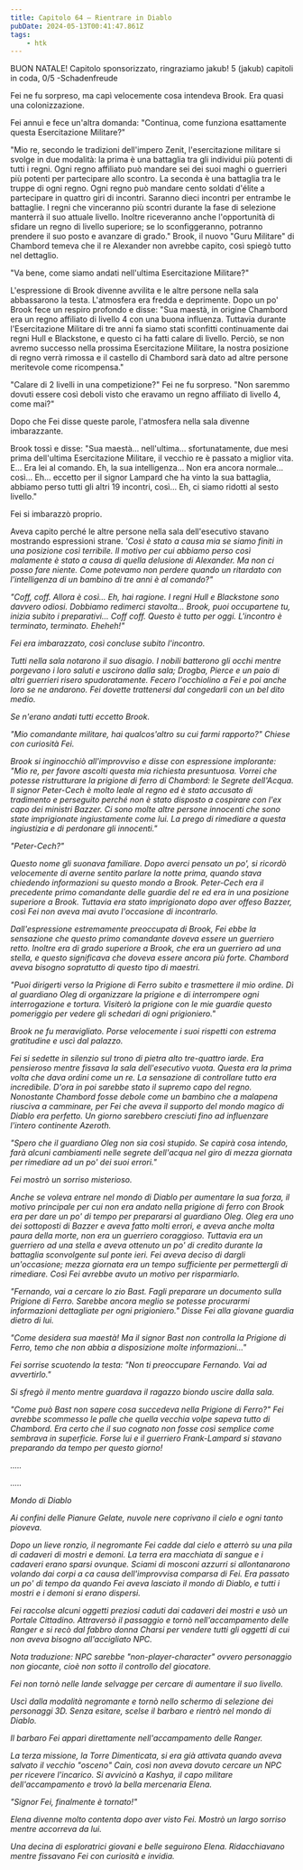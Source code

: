 ```yaml
---
title: Capitolo 64 – Rientrare in Diablo
pubDate: 2024-05-13T00:41:47.861Z
tags:
    - htk
---
```


BUON NATALE!
Capitolo sponsorizzato, ringraziamo jakub!
5 (jakub) capitoli in coda, 0/5
-Schadenfreude

Fei ne fu sorpreso, ma capì velocemente cosa intendeva Brook. Era quasi una colonizzazione.

Fei annuì e fece un'altra domanda: "Continua, come funziona esattamente questa Esercitazione Militare?"

"Mio re, secondo le tradizioni dell'impero Zenit, l'esercitazione militare si svolge in due modalità: la prima è una battaglia tra gli individui più potenti di tutti i regni. Ogni regno affiliato può mandare sei dei suoi maghi o guerrieri più potenti per partecipare allo scontro. La seconda è una battaglia tra le truppe di ogni regno. Ogni regno può mandare cento soldati d'élite a partecipare in quattro giri di incontri. Saranno dieci incontri per entrambe le battaglie.
I regni che vinceranno più scontri durante la fase di selezione manterrà il suo attuale livello. Inoltre riceveranno anche l'opportunità di sfidare un regno di livello superiore; se lo sconfiggeranno, potranno prendere il suo posto e avanzare di grado." Brook, il nuovo "Guru Militare" di Chambord temeva che il re Alexander non avrebbe capito, così spiegò tutto nel dettaglio.

"Va bene, come siamo andati nell'ultima Esercitazione Militare?"

L'espressione di Brook divenne avvilita e le altre persone nella sala abbassarono la testa. L'atmosfera era fredda e deprimente. Dopo un po' Brook fece un respiro profondo e disse: "Sua maestà, in origine Chambord era un regno affiliato di livello 4 con una buona influenza. Tuttavia durante l'Esercitazione Militare di tre anni fa siamo stati sconfitti continuamente dai regni Hull e Blackstone, e questo ci ha fatti calare di livello. Perciò, se non avremo successo nella prossima Esercitazione Militare, la nostra posizione di regno verrà rimossa e il castello di Chambord sarà dato ad altre persone meritevole come ricompensa."

"Calare di 2 livelli in una competizione?" Fei ne fu sorpreso. "Non saremmo dovuti essere così deboli visto che eravamo un regno affiliato di livello 4, come mai?"

Dopo che Fei disse queste parole, l'atmosfera nella sala divenne imbarazzante.

Brook tossì e disse: "Sua maestà... nell'ultima... sfortunatamente, due mesi prima dell'ultima Esercitazione Militare, il vecchio re è passato a miglior vita. E... Era lei al comando. Eh, la sua intelligenza... Non era ancora normale... così... Eh... eccetto per il signor Lampard che ha vinto la sua battaglia, abbiamo perso tutti gli altri 19 incontri, così... Eh, ci siamo ridotti al sesto livello."

Fei si imbarazzò proprio.

Aveva capito perché le altre persone nella sala dell'esecutivo stavano mostrando espressioni strane. <em>'Così è stato a causa mia se siamo finiti in una posizione così terribile. Il motivo per cui abbiamo perso così malamente è stato a causa di quella delusione di Alexander. Ma non ci posso fare niente. Come potevamo non perdere quando un ritardato con l'intelligenza di un bambino di tre anni è al comando?"</em>

<em>"Coff, coff. Allora è così... Eh, hai ragione. I regni Hull e Blackstone sono davvero odiosi. Dobbiamo redimerci stavolta... Brook, puoi occupartene tu, inizia subito i preparativi... Coff coff. Questo è tutto per oggi. L'incontro è terminato, terminato. Eheheh!"

Fei era imbarazzato, così concluse subito l'incontro.

Tutti nella sala notarono il suo disagio. I nobili batterono gli occhi mentre porgevano i loro saluti e uscirono dalla sala; Drogba, Pierce e un paio di altri guerrieri risero spudoratamente. Fecero l'occhiolino a Fei e poi anche loro se ne andarono. Fei dovette trattenersi dal congedarli con un bel dito medio.

Se n'erano andati tutti eccetto Brook.

"Mio comandante militare, hai qualcos'altro su cui farmi rapporto?" Chiese con curiosità Fei.

Brook si inginocchiò all'improvviso e disse con espressione implorante: "Mio re, per favore ascolti questa mia richiesta presuntuosa. Vorrei che potesse ristrutturare la prigione di ferro di Chambord: le Segrete dell'Acqua. Il signor Peter-Cech è molto leale al regno ed è stato accusato di tradimento e perseguito perché non è stato disposto a cospirare con l'ex capo dei ministri Bazzer. Ci sono molte altre persone innocenti che sono state imprigionate ingiustamente come lui. La prego di rimediare a questa ingiustizia e di perdonare gli innocenti."

"Peter-Cech?"

Questo nome gli suonava familiare. Dopo averci pensato un po', si ricordò velocemente di averne sentito parlare la notte prima, quando stava chiedendo informazioni su questo mondo a Brook. Peter-Cech era il precedente primo comandante delle guardie del re ed era in una posizione superiore a Brook. Tuttavia era stato imprigionato dopo aver offeso Bazzer, così Fei non aveva mai avuto l'occasione di incontrarlo.

Dall'espressione estremamente preoccupata di Brook, Fei ebbe la sensazione che questo primo comandante doveva essere un guerriero retto. Inoltre era di grado superiore a Brook, che era un guerriero ad una stella, e questo significava che doveva essere ancora più forte. Chambord aveva bisogno sopratutto di questo tipo di maestri.

"Puoi dirigerti verso la Prigione di Ferro subito e trasmettere il mio ordine. Dì al guardiano Oleg di organizzare la prigione e di interrompere ogni interrogazione e tortura. Visiterò la prigione con le mie guardie questo pomeriggio per vedere gli schedari di ogni prigioniero."

Brook ne fu meravigliato. Porse velocemente i suoi rispetti con estrema gratitudine e uscì dal palazzo.

Fei si sedette in silenzio sul trono di pietra alto tre-quattro iarde. Era pensieroso mentre fissava la sala dell'esecutivo vuota. Questa era la prima volta che dava ordini come un re. La sensazione di controllare tutto era incredibile. D'ora in poi sarebbe stato il supremo capo del regno. Nonostante Chambord fosse debole come un bambino che a malapena riusciva a camminare, per Fei che aveva il supporto del mondo magico di Diablo era perfetto. Un giorno sarebbero cresciuti fino ad influenzare l'intero continente Azeroth.

"Spero che il guardiano Oleg non sia così stupido. Se capirà cosa intendo, farà alcuni cambiamenti nelle segrete dell'acqua nel giro di mezza giornata per rimediare ad un po' dei suoi errori."

Fei mostrò un sorriso misterioso.

Anche se voleva entrare nel mondo di Diablo per aumentare la sua forza, il motivo principale per cui non era andato nella prigione di ferro con Brook era per dare un po' di tempo per prepararsi al guardiano Oleg. Oleg era uno dei sottoposti di Bazzer e aveva fatto molti errori, e aveva anche molta paura della morte, non era un guerriero coraggioso. Tuttavia era un guerriero ad una stella e aveva ottenuto un po' di credito durante la battaglia sconvolgente sul ponte ieri. Fei aveva deciso di dargli un'occasione; mezza giornata era un tempo sufficiente per permettergli di rimediare. Così Fei avrebbe avuto un motivo per risparmiarlo.

"Fernando, vai a cercare lo zio Bast. Fagli preparare un documento sulla Prigione di Ferro. Sarebbe ancora meglio se potesse procurarmi informazioni dettagliate per ogni prigioniero." Disse Fei alla giovane guardia dietro di lui.

"Come desidera sua maestà! Ma il signor Bast non controlla la Prigione di Ferro, temo che non abbia a disposizione molte informazioni..."

Fei sorrise scuotendo la testa: "Non ti preoccupare Fernando. Vai ad avvertirlo."

Si sfregò il mento mentre guardava il ragazzo biondo uscire dalla sala.

"Come può Bast non sapere cosa succedeva nella Prigione di Ferro?" Fei avrebbe scommesso le palle che quella vecchia volpe sapeva tutto di Chambord. Era certo che il suo cognato non fosse così semplice come sembrava in superficie. Forse lui e il guerriero Frank-Lampard si stavano preparando da tempo per questo giorno!

.....

.....

Mondo di Diablo

Ai confini delle Pianure Gelate, nuvole nere coprivano il cielo e ogni tanto pioveva.

Dopo un lieve ronzio, il negromante Fei cadde dal cielo e atterrò su una pila di cadaveri di mostri e demoni. La terra era macchiata di sangue e i cadaveri erano sparsi ovunque. Sciami di mosconi azzurri si allontanarono volando dai corpi a ca causa dell'improvvisa comparsa di Fei. Era passato un po' di tempo da quando Fei aveva lasciato il mondo di Diablo, e tutti i mostri e i demoni si erano dispersi.

Fei raccolse alcuni oggetti preziosi caduti dai cadaveri dei mostri e usò un Portale Cittadino. Attraversò il passaggio e tornò nell'accampamento delle Ranger e si recò dal fabbro donna Charsi per vendere tutti gli oggetti di cui non aveva bisogno all'accigliato NPC.

<em>Nota traduzione: NPC sarebbe "non-player-character" ovvero personaggio non giocante, cioè non sotto il controllo del giocatore.</em>

Fei non tornò nelle lande selvagge per cercare di aumentare il suo livello.

Uscì dalla modalità negromante e tornò nello schermo di selezione dei personaggi 3D. Senza esitare, scelse il barbaro e rientrò nel mondo di Diablo.

Il barbaro Fei apparì direttamente nell'accampamento delle Ranger.

La terza missione, la Torre Dimenticata, si era già attivata quando aveva salvato il vecchio "osceno" Cain, così non aveva dovuto cercare un NPC per ricevere l'incarico. Si avvicinò a Kashya, il capo militare dell'accampamento e trovò la bella mercenaria Elena.

"Signor Fei, finalmente è tornato!"

Elena divenne molto contenta dopo aver visto Fei. Mostrò un largo sorriso mentre accorreva da lui.

Una decina di esploratrici giovani e belle seguirono Elena. Ridacchiavano mentre fissavano Fei con curiosità e invidia.



